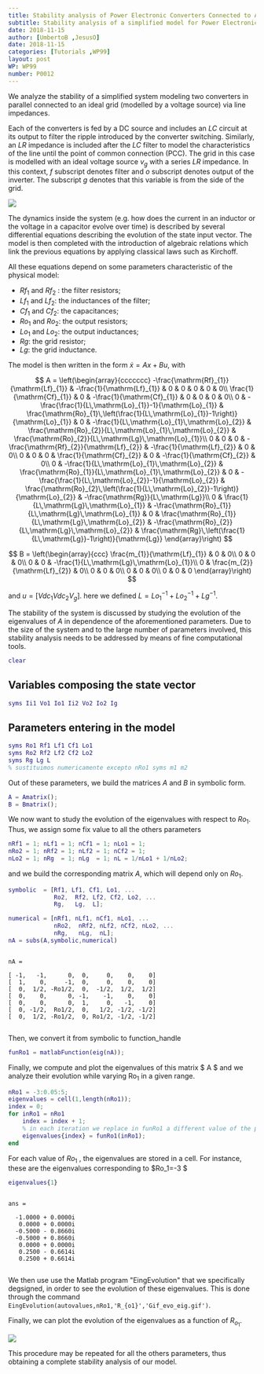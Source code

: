 ```yaml
---
title: Stability analysis of Power Electronic Converters Connected to AC Grids 
subtitle: Stability analysis of a simplified model for Power Electronic Converters Connected to AC Grids in dependence on the characteristical physical parameters
date: 2018-11-15
author: [UmbertoB ,JesusO]
date: 2018-11-15
categories: [Tutorials ,WP99]
layout: post 
WP: WP99
number: P0012
---
```



We analyze the stability of a simplified system modeling two converters in parallel connected to an ideal grid (modelled by a voltage source) via line impedances.

Each of the converters is fed by a DC source and includes an $LC$ circuit at its output to filter the ripple introduced by the converter switching. Similarly, an $LR$ impedance is included after the $LC$ filter to model the characteristics of the line until the point of common connection (PCC). The grid in this case is modelled with an ideal voltage source $v_g$ with a series $LR$ impedance. In this context, $f$ subscript denotes filter and $o$ subscript denotes output of the inverter. The subscript $g$ denotes that this variable is from the side of the grid.

![](../../assets/imgs/WP99/P0012/converters.png)


The dynamics inside the system (e.g. how does the current in an inductor or the voltage in a capacitor evolve over time) is described by several differential equations describing the evolution of the state input vector. The model is then completed with the introduction of algebraic relations which link the previous equations by applying classical laws such as Kirchoff.


All these equations depend on some parameters characteristic of the physical model:


- $Rf_{1}$ and $Rf_{2}$ : the filter resistors;
- $Lf_{1}$ and $Lf_{2}$: the inductances of the filter;
- $Cf_{1}$ and $Cf_{2}$: the capacitances;
- $Ro_{1}$ and $Ro_{2}$: the output resistors;
- $Lo_{1}$ and $Lo_{2}$: the output inductances;
- $Rg$: the grid resistor;
- $Lg$: the grid inductance.

The model is then written in the form $\dot{x} = Ax + Bu$, with

$$    A = \left(\begin{array}{ccccccc} -\frac{\mathrm{Rf}_{1}}{\mathrm{Lf}_{1}} & -\frac{1}{\mathrm{Lf}_{1}} & 0 & 0 & 0 & 0 & 0\\ \frac{1}{\mathrm{Cf}_{1}} & 0 & -\frac{1}{\mathrm{Cf}_{1}} & 0 & 0 & 0 & 0\\ 0 & -\frac{\frac{1}{L\,\mathrm{Lo}_{1}}-1}{\mathrm{Lo}_{1}} & \frac{\mathrm{Ro}_{1}\,\left(\frac{1}{L\,\mathrm{Lo}_{1}}-1\right)}{\mathrm{Lo}_{1}} & 0 & -\frac{1}{L\,\mathrm{Lo}_{1}\,\mathrm{Lo}_{2}} & \frac{\mathrm{Ro}_{2}}{L\,\mathrm{Lo}_{1}\,\mathrm{Lo}_{2}} & \frac{\mathrm{Ro}_{2}}{L\,\mathrm{Lg}\,\mathrm{Lo}_{1}}\\ 0 & 0 & 0 & -\frac{\mathrm{Rf}_{2}}{\mathrm{Lf}_{2}} & -\frac{1}{\mathrm{Lf}_{2}} & 0 & 0\\ 0 & 0 & 0 & \frac{1}{\mathrm{Cf}_{2}} & 0 & -\frac{1}{\mathrm{Cf}_{2}} & 0\\ 0 & -\frac{1}{L\,\mathrm{Lo}_{1}\,\mathrm{Lo}_{2}} & \frac{\mathrm{Ro}_{1}}{L\,\mathrm{Lo}_{1}\,\mathrm{Lo}_{2}} & 0 & -\frac{\frac{1}{L\,\mathrm{Lo}_{2}}-1}{\mathrm{Lo}_{2}} & \frac{\mathrm{Ro}_{2}\,\left(\frac{1}{L\,\mathrm{Lo}_{2}}-1\right)}{\mathrm{Lo}_{2}} & -\frac{\mathrm{Rg}}{L\,\mathrm{Lg}}\\ 0 & \frac{1}{L\,\mathrm{Lg}\,\mathrm{Lo}_{1}} & -\frac{\mathrm{Ro}_{1}}{L\,\mathrm{Lg}\,\mathrm{Lo}_{1}} & 0 & \frac{\mathrm{Ro}_{1}}{L\,\mathrm{Lg}\,\mathrm{Lo}_{2}} & -\frac{\mathrm{Ro}_{2}}{L\,\mathrm{Lg}\,\mathrm{Lo}_{2}} & \frac{\mathrm{Rg}\,\left(\frac{1}{L\,\mathrm{Lg}}-1\right)}{\mathrm{Lg}} \end{array}\right) $$


$$    B =   \left(\begin{array}{ccc} \frac{m_{1}}{\mathrm{Lf}_{1}} & 0 & 0\\ 0 & 0 & 0\\ 0 & 0 & -\frac{1}{L\,\mathrm{Lg}\,\mathrm{Lo}_{1}}\\ 0 & \frac{m_{2}}{\mathrm{Lf}_{2}} & 0\\ 0 & 0 & 0\\ 0 & 0 & 0\\ 0 & 0 & 0 \end{array}\right) $$


and $u = [Vdc_{1} Vdc_{2} V_{g}]$. here we defined $L=Lo_{1}^{-1}+Lo_{2}^{-1}+Lg^{-1}$.


The stability of the system is discussed by studying the evolution of the eigenvalues of $A$ in dependence of the aforementioned parameters. Due to the size of the system and to the large number of parameters involved, this stability analysis needs to be addressed by means of fine computational tools.



```matlab
clear
```



## Variables composing the state vector



```matlab
syms Ii1 Vo1 Io1 Ii2 Vo2 Io2 Ig
```



## Parameters entering in the model



```matlab
syms Ro1 Rf1 Lf1 Cf1 Lo1
syms Ro2 Rf2 Lf2 Cf2 Lo2
syms Rg Lg L
% sustituimos numericamente excepto nRo1 syms m1 m2
```


Out of these parameters, we build the matrices $A$ and $B$ in symbolic form.



```matlab
A = Amatrix();
B = Bmatrix();
```


We now want to study the evolution of the eigenvalues with respect to $Ro_{1}$. Thus, we assign some fix value to all the others parameters



```matlab
nRf1 = 1; nLf1 = 1; nCf1 = 1; nLo1 = 1;
nRo2 = 1; nRf2 = 1; nLf2 = 1; nCf2 = 1;
nLo2 = 1; nRg  = 1; nLg  = 1; nL = 1/nLo1 + 1/nLo2;
```


and we build the corresponding matrix $A$, which will depend only on $Ro_{1}$.



```matlab
symbolic  = [Rf1, Lf1, Cf1, Lo1, ...
             Ro2,  Rf2, Lf2, Cf2, Lo2, ...
             Rg,   Lg,  L];

numerical = [nRf1, nLf1, nCf1, nLo1, ...
             nRo2,  nRf2, nLf2, nCf2, nLo2, ...
             nRg,   nLg,  nL];
nA = subs(A,symbolic,numerical)
```




```
 
nA =
 
[ -1,   -1,      0,  0,     0,    0,    0]
[  1,    0,     -1,  0,     0,    0,    0]
[  0,  1/2, -Ro1/2,  0,  -1/2,  1/2,  1/2]
[  0,    0,      0, -1,    -1,    0,    0]
[  0,    0,      0,  1,     0,   -1,    0]
[  0, -1/2,  Ro1/2,  0,   1/2, -1/2, -1/2]
[  0,  1/2, -Ro1/2,  0, Ro1/2, -1/2, -1/2]
 

```


Then, we convert it from symbolic to function_handle



```matlab
funRo1 = matlabFunction(eig(nA));
```


Finally, we compute and plot the eigenvalues of this matrix $ A $ and we analyze their evolution while varying $\mathrm{Ro}_{1}$ in a given range.



```matlab
nRo1 = -3:0.05:5;
eigenvalues = cell(1,length(nRo1));
index = 0;
for inRo1 = nRo1
    index = index + 1;
    % in each iteration we replace in funRo1 a different value of the parameter
    eigenvalues{index} = funRo1(inRo1);
end
```

For each value of $Ro_1$ , the eigenvalues are stored in a cell. For instance, these are the eigenvalues corresponding to $Ro_1=-3 $



```matlab
eigenvalues{1}
```




```

ans =

  -1.0000 + 0.0000i
   0.0000 + 0.0000i
  -0.5000 - 0.8660i
  -0.5000 + 0.8660i
   0.0000 + 0.0000i
   0.2500 - 0.6614i
   0.2500 + 0.6614i


```


We then use use the Matlab program "EingEvolution" that we specifically degsigned, in order to see the evolution of these eigenvalues. This is done through the command `EingEvolution(autovalues,nRo1,'R_{o1}','Gif_evo_eig.gif')`.


Finally, we can plot the evolution of the eigenvalues as a function of $R_{o_1}$.


![](../../assets/imgs/WP99/P0012/Gif_evo_eig.gif)


This procedure may be repeated for all the others parameters, thus obtaining a complete stability analysis of our model.




